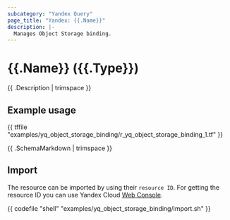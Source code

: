 ```yaml
---
subcategory: "Yandex Query"
page_title: "Yandex: {{.Name}}"
description: |-
  Manages Object Storage binding.
---
```


# {{.Name}} ({{.Type}})

{{ .Description | trimspace }}

## Example usage

{{ tffile "examples/yq_object_storage_binding/r_yq_object_storage_binding_1.tf" }}

{{ .SchemaMarkdown | trimspace }}

## Import

The resource can be imported by using their `resource ID`. For getting the resource ID you can use Yandex Cloud [Web Console](https://console.yandex.cloud).

{{ codefile "shell" "examples/yq_object_storage_binding/import.sh" }}
